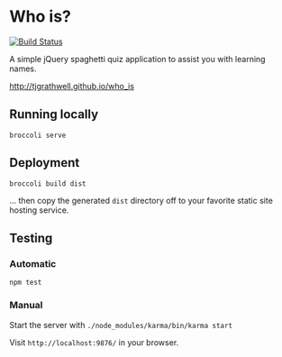 # Who is?

[![Build Status](https://travis-ci.org/tjgrathwell/who_is.png)](https://travis-ci.org/tjgrathwell/who_is)

A simple jQuery spaghetti quiz application to assist you with learning names.

http://tjgrathwell.github.io/who_is

## Running locally

`broccoli serve`

## Deployment

`broccoli build dist`

... then copy the generated `dist` directory off to your favorite static site hosting service.

## Testing

### Automatic

`npm test`

### Manual

Start the server with `./node_modules/karma/bin/karma start`

Visit `http://localhost:9876/` in your browser.
